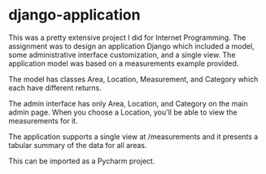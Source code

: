 # django-application

This was a pretty extensive project I did for Internet Programming. The assignment was to design an application Django which included a model, some administrative interface customization, and a single view. The application model was based on a measurements example provided.

The model has classes Area, Location, Measurement, and Category which each have different returns.

The admin interface has only Area, Location, and Category on the main admin page. When you choose a Location, you'll be able to view the measurements for it.

The application supports a single view at /measurements and it presents a tabular summary of the data for all areas.

This can be imported as a Pycharm project.
